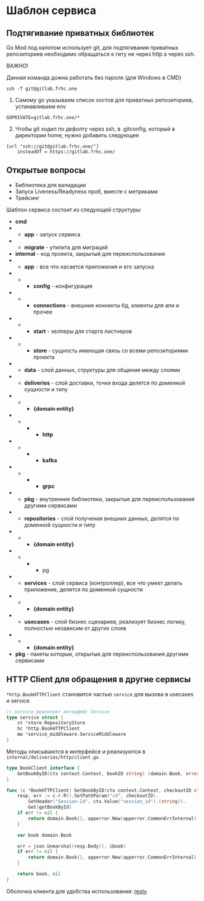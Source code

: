# Шаблон сервиса

## Подтягивание приватных библиотек
Go Mod под капотом использует git, для подтягивания приватных репозиториев необходимо обращаться к гиту не через http а через ssh.

ВАЖНО!

Данная команда дожна работать без пароля (для Windows в CMD)
```shell
ssh -T git@gitlab.frhc.one
```


1) Самому go указываем список хостов для приватных репозиториев, устанавливаем env
```
GOPRIVATE=gitlab.frhc.one/*
```

2) Чтобы git ходил по дефолту через ssh, в .gitconfig, который в директории home, нужно добавить следующее
```git
[url "ssh://git@gitlab.frhc.one/"]
	insteadOf = https://gitlab.frhc.one/
```

## Открытые вопросы
- Библиотека для валидации
- Запуск Liveness/Readyness проб, вместе с метриками
- Трейсинг

Шаблон сервиса состоит из следующей структуры:

- **cmd**
- - **app** - запуск сервиса
- - **migrate** - утилита для миграций
- **internal** - код проекта, закрытый для переиспользования
- - **app** - все что касается приложения и его запуска
- - - **config** - конфигурация
- - - **connections** - внешние коннекты бд, клиенты для апи и прочее
- - - **start** - хелперы для старта листнеров
- - - **store** - сущность имеющая связь со всеми репозиториями проекта
- - **data** - слой данных, структуры для общения между слоями 
- - **deliveries** - слой доставки, точки входа делятся по доменной сущности и типу
- - - **{domain entity}**
- - - - **http**
- - - - **kafka**
- - - - **grpc**
- - **pkg** - внутренние библиотеки, закрытые для переиспользования другими сервисами
- - **repositories** - слой получения внешних данных, делятся по доменной сущности и типу
- - - **{domain entity}**
- - - - pg
- - **services** - слой сервиса (контроллер), все что умеет делать приложение, делятся по доменной сущности
- - - **{domain entity}**
- - **usecases** - слой бизнес сценариев, реализует бизнес логику, полностью независим от других слоев
- - - **{domain entity}**
- **pkg** - пакеты которые, открытые для переиспользования другими сервисами



## HTTP Client для обращения в другие сервисы

`*http.BookHTTPClient` становится частью `service` для вызова в usecases и service.

```go
// service реализует интерфейс Service
type service struct {
	st *store.RepositoryStore
	hc *http.BookHTTPClient
	mw *service_middleware.ServiceMiddleware
}
```

Методы описываются в интерфейсе и реализуются в `internal/deliveries/http/client.go`

```go
type BookClient interface {
	GetBookByID(ctx context.Context, bookID string) (domain.Book, error)
}

func (c *BookHTTPClient) GetBookByID(ctx context.Context, checkoutID string) (domain.Book, error) {
	resp, err := c.r.R().SetPathParam("id", checkoutID).
		SetHeader("Session-Id", ctx.Value("session_id").(string)).
		Get(getBookById)
	if err != nil {
		return domain.Book{}, apperror.New(apperror.CommonErrInternal)
	}

	var book domain.Book

	err = json.Unmarshal(resp.Body(), &book)
	if err != nil {
		return domain.Book{}, apperror.New(apperror.CommonErrInternal)
	}

	return book, nil
}

```
Оболочка клиента для удобства использования: [resty](https://github.com/go-resty/resty)